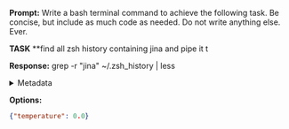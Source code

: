 **Prompt:**
Write a bash terminal command to achieve the following task.
Be concise, but include as much code as needed. Do not write anything else. Ever.

**TASK**
**find all zsh history containing jina and pipe it t


**Response:**
grep -r "jina" ~/.zsh_history | less

<details><summary>Metadata</summary>

- Duration: 572 ms
- Datetime: 2024-01-14T10:17:30.247510
- Model: gpt-3.5-turbo-0613

</details>

**Options:**
```json
{"temperature": 0.0}
```

